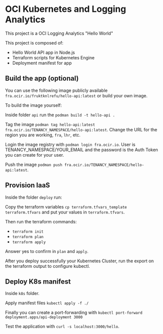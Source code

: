 # OCI Kubernetes and Logging Analytics

This project is a OCI Logging Analytics "Hello World" 

This project is composed of:
- Hello World API app in Node.js
- Terraform scripts for Kubernetes Engine
- Deployment manifest for app

## Build the app (optional)

You can use the following image publicly available `fra.ocir.io/fruktknlrefu/hello-api:latest` or build your own image.

To build the image yourself:

Inside folder `api` run the `podman build -t hello-api .`

Tag the image `podman tag hello-api:latest fra.ocir.io/TENANCY_NAMESPACE/hello-api:latest`. Change the URL for the region you are working, `fra`, `lhr`, etc.

Login the image registry with `podman login fra.ocir.io`. User is TENANCY_NAMESPACE/YOUR_EMAIL and the password is the Auth Token you can create for your user.

Push the image `podman push fra.ocir.io/TENANCY_NAMESPACE/hello-api:latest`.

## Provision IaaS

Inside the folder `deploy` run:

Copy the terraform variables `cp terraform.tfvars_template terraform.tfvars` and put your values in `terraform.tfvars`.

Then run the terraform commands:

- `terraform init`
- `terraform plan`
- `terraform apply`

Answer yes to confirm in `plan` and `apply`.

After you deploy successfully your Kubernetes Cluster, run the export on the terraform output to configure kubectl.

## Deploy K8s manifest

Inside `k8s` folder.

Apply manifest files `kubectl apply -f ./`

Finally you can create a port-forwarding with `kubectl port-forward deployment.apps/api-deployment 3000`

Test the application with `curl -s localhost:3000/hello`.